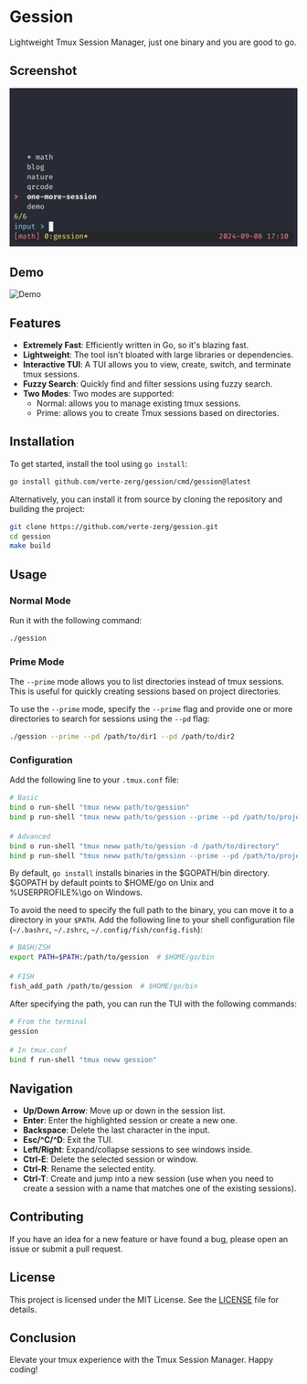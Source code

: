 # Gession

Lightweight Tmux Session Manager, just one binary and you are good to go.

## Screenshot

![Screenshot](screenshot.jpg)

## Demo

<picture>
  <img alt="Demo" src="https://vhs.charm.sh/vhs-5mSTeEgUelbyY9JlvFnfqt.gif">
</picture>

## Features

- **Extremely Fast**: Efficiently written in Go, so it's blazing fast.
- **Lightweight**: The tool isn't bloated with large libraries or dependencies.
- **Interactive TUI**: A TUI allows you to view, create, switch, and terminate tmux sessions.
- **Fuzzy Search**: Quickly find and filter sessions using fuzzy search.
- **Two Modes**: Two modes are supported:
  * Normal: allows you to manage existing tmux sessions.
  * Prime: allows you to create Tmux sessions based on directories.

## Installation

To get started, install the tool using `go install`:

```sh
go install github.com/verte-zerg/gession/cmd/gession@latest
```

Alternatively, you can install it from source by cloning the repository and building the project:

```sh
git clone https://github.com/verte-zerg/gession.git
cd gession
make build
``` 

## Usage

### Normal Mode

Run it with the following command:

```sh
./gession
```

### Prime Mode

The `--prime` mode allows you to list directories instead of tmux sessions. This is useful for quickly creating sessions based on project directories.

To use the `--prime` mode, specify the `--prime` flag and provide one or more directories to search for sessions using the `--pd` flag:

```sh
./gession --prime --pd /path/to/dir1 --pd /path/to/dir2
```

### Configuration

Add the following line to your `.tmux.conf` file:
```sh
# Basic
bind o run-shell "tmux neww path/to/gession"
bind p run-shell "tmux neww path/to/gession --prime --pd /path/to/projects"

# Advanced
bind o run-shell "tmux neww path/to/gession -d /path/to/directory"
bind p run-shell "tmux neww path/to/gession --prime --pd /path/to/projects --pd /path/to/other/projects"
```

By default, `go install` installs binaries in the $GOPATH/bin directory.
$GOPATH by default points to $HOME/go on Unix and %USERPROFILE%\go on Windows.

To avoid the need to specify the full path to the binary, you can move it to a directory in your `$PATH`.
Add the following line to your shell configuration file (`~/.bashrc`, `~/.zshrc`, `~/.config/fish/config.fish`):
```sh
# BASH/ZSH
export PATH=$PATH:/path/to/gession  # $HOME/go/bin

# FISH
fish_add_path /path/to/gession  # $HOME/go/bin
```

After specifying the path, you can run the TUI with the following commands:
```sh
# From the terminal
gession

# In tmux.conf
bind f run-shell "tmux neww gession"
```

## Navigation

- **Up/Down Arrow**: Move up or down in the session list.
- **Enter**: Enter the highlighted session or create a new one.
- **Backspace**: Delete the last character in the input.
- **Esc/^C/^D**: Exit the TUI.
- **Left/Right**: Expand/collapse sessions to see windows inside.
- **Ctrl-E**: Delete the selected session or window.
- **Ctrl-R**: Rename the selected entity.
- **Ctrl-T**: Create and jump into a new session (use when you need to create a session with a name that matches one of the existing sessions).

## Contributing

If you have an idea for a new feature or have found a bug, please open an issue or submit a pull request.

## License

This project is licensed under the MIT License. See the [LICENSE](LICENSE) file for details.

## Conclusion

Elevate your tmux experience with the Tmux Session Manager. Happy coding!
